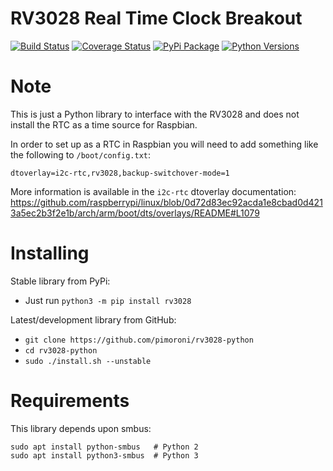 # RV3028 Real Time Clock Breakout

[![Build Status](https://shields.io/github/workflow/status/pimoroni/rv3028-python/Python%20Tests.svg)](https://github.com/pimoroni/rv3028-python/actions/workflows/test.yml)
[![Coverage Status](https://coveralls.io/repos/github/pimoroni/rv3028-python/badge.svg?branch=master)](https://coveralls.io/github/pimoroni/rv3028-python?branch=master)
[![PyPi Package](https://img.shields.io/pypi/v/rv3028.svg)](https://pypi.python.org/pypi/rv3028)
[![Python Versions](https://img.shields.io/pypi/pyversions/rv3028.svg)](https://pypi.python.org/pypi/rv3028)

# Note

This is just a Python library to interface with the RV3028 and does not install the RTC as a time source for Raspbian.

In order to set up as a RTC in Raspbian you will need to add something like the following to `/boot/config.txt`:

```
dtoverlay=i2c-rtc,rv3028,backup-switchover-mode=1
```

More information is available in the `i2c-rtc` dtoverlay documentation: https://github.com/raspberrypi/linux/blob/0d72d83ec92acda1e8cbad0d4213a5ec2b3f2e1b/arch/arm/boot/dts/overlays/README#L1079

# Installing

Stable library from PyPi:

* Just run `python3 -m pip install rv3028`

Latest/development library from GitHub:

* `git clone https://github.com/pimoroni/rv3028-python`
* `cd rv3028-python`
* `sudo ./install.sh --unstable`

# Requirements

This library depends upon smbus:

```
sudo apt install python-smbus   # Python 2
sudo apt install python3-smbus  # Python 3
```
